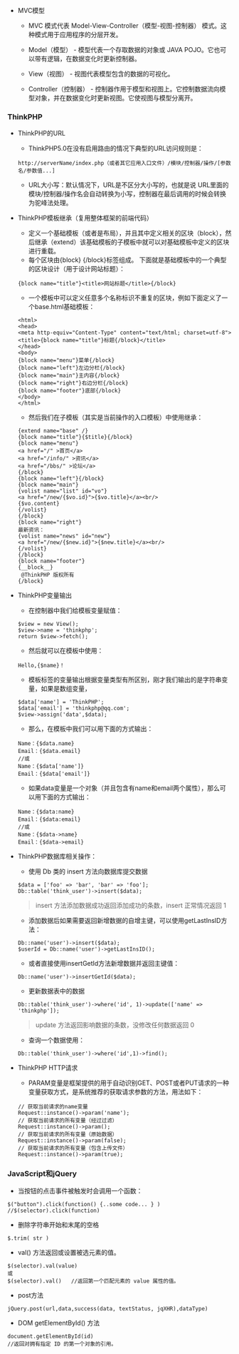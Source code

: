 - MVC模型
	- MVC 模式代表 Model-View-Controller（模型-视图-控制器） 模式。这种模式用于应用程序的分层开发。

	- Model（模型） - 模型代表一个存取数据的对象或 JAVA POJO。它也可以带有逻辑，在数据变化时更新控制器。
	- View（视图） - 视图代表模型包含的数据的可视化。
	- Controller（控制器） - 控制器作用于模型和视图上。它控制数据流向模型对象，并在数据变化时更新视图。它使视图与模型分离开。
### ThinkPHP
- ThinkPHP的URL
	- ThinkPHP5.0在没有启用路由的情况下典型的URL访问规则是：
	```
	http://serverName/index.php（或者其它应用入口文件）/模块/控制器/操作/[参数名/参数值...]
	```
	- URL大小写：默认情况下，URL是不区分大小写的，也就是说 URL里面的模块/控制器/操作名会自动转换为小写，控制器在最后调用的时候会转换为驼峰法处理。
- ThinkPHP模板继承（复用整体框架的前端代码）
	- 定义一个基础模板（或者是布局），并且其中定义相关的区块（block），然后继承（extend）该基础模板的子模板中就可以对基础模板中定义的区块进行重载。
	- 每个区块由{block} {/block}标签组成。 下面就是基础模板中的一个典型的区块设计（用于设计网站标题）：
	```
	{block name="title"}<title>网站标题</title>{/block}
	```
	- 一个模板中可以定义任意多个名称标识不重复的区块，例如下面定义了一个base.html基础模板：
	```
	<html>
	<head>
	<meta http-equiv="Content-Type" content="text/html; charset=utf-8">
	<title>{block name="title"}标题{/block}</title>
	</head>
	<body>
	{block name="menu"}菜单{/block}
	{block name="left"}左边分栏{/block}
	{block name="main"}主内容{/block}
	{block name="right"}右边分栏{/block}
	{block name="footer"}底部{/block}
	</body>
	</html>
	```
	- 然后我们在子模板（其实是当前操作的入口模板）中使用继承：
	```
	{extend name="base" /}
	{block name="title"}{$title}{/block}
	{block name="menu"}
	<a href="/" >首页</a>
	<a href="/info/" >资讯</a>
	<a href="/bbs/" >论坛</a>
	{/block}
	{block name="left"}{/block}
	{block name="main"}
	{volist name="list" id="vo"}
	<a href="/new/{$vo.id}">{$vo.title}</a><br/>
 	{$vo.content}
	{/volist}
	{/block}
	{block name="right"}
 	最新资讯：
	{volist name="news" id="new"}
	<a href="/new/{$new.id}">{$new.title}</a><br/>
	{/volist}
	{/block}
	{block name="footer"}
	{__block__}
	 @ThinkPHP 版权所有
	{/block}
	```
- ThinkPHP变量输出
	- 在控制器中我们给模板变量赋值：
	```
	$view = new View();
	$view->name = 'thinkphp';
	return $view->fetch();
	```
	- 然后就可以在模板中使用：
	```
	Hello,{$name}！
	```
	- 模板标签的变量输出根据变量类型有所区别，刚才我们输出的是字符串变量，如果是数组变量，

	```
	$data['name'] = 'ThinkPHP';
	$data['email'] = 'thinkphp@qq.com';
	$view->assign('data',$data);
	```
	- 那么，在模板中我们可以用下面的方式输出：
	```
	Name：{$data.name}
	Email：{$data.email}
	//或
	Name：{$data['name']}
	Email：{$data['email']}
	```
	- 如果data变量是一个对象（并且包含有name和email两个属性），那么可以用下面的方式输出：

	```
	Name：{$data:name}
	Email：{$data:email}
	//或
	Name：{$data->name}
	Email：{$data->email}
	```
- ThinkPHP数据库相关操作：
	- 使用 Db 类的 insert 方法向数据库提交数据
	```
	$data = ['foo' => 'bar', 'bar' => 'foo'];
	Db::table('think_user')->insert($data);
	```
	> insert 方法添加数据成功返回添加成功的条数，insert 正常情况返回 1

	- 添加数据后如果需要返回新增数据的自增主键，可以使用getLastInsID方法：

	```
	Db::name('user')->insert($data);
	$userId = Db::name('user')->getLastInsID();
	```
	- 或者直接使用insertGetId方法新增数据并返回主键值：
	```
	Db::name('user')->insertGetId($data);
	```
	- 更新数据表中的数据
	```
	Db::table('think_user')->where('id', 1)->update(['name' => 'thinkphp']);
	```
	> update 方法返回影响数据的条数，没修改任何数据返回 0
	- 查询一个数据使用：
	```
	Db::table('think_user')->where('id',1)->find();
	```
- ThinkPHP HTTP请求
	- PARAM变量是框架提供的用于自动识别GET、POST或者PUT请求的一种变量获取方式，是系统推荐的获取请求参数的方法，用法如下：
	```
	// 获取当前请求的name变量
	Request::instance()->param('name');
	// 获取当前请求的所有变量（经过过滤）
	Request::instance()->param();
	// 获取当前请求的所有变量（原始数据）
	Request::instance()->param(false);
	// 获取当前请求的所有变量（包含上传文件）
	Request::instance()->param(true);
	```
### JavaScript和jQuery
- 当按钮的点击事件被触发时会调用一个函数：
```
$("button").click(function() {..some code... } )
//$(selector).click(function)
```
- 删除字符串开始和末尾的空格
```
$.trim( str )
```
- val() 方法返回或设置被选元素的值。
```
$(selector).val(value)
或
$(selector).val()	//返回第一个匹配元素的 value 属性的值。
```
- post方法
```
jQuery.post(url,data,success(data, textStatus, jqXHR),dataType)
```
- DOM getElementById() 方法
```
document.getElementById(id)
//返回对拥有指定 ID 的第一个对象的引用。
```


